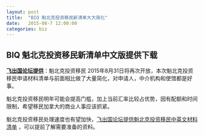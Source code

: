 ```yaml
---
layout: post
title:  "BIQ 魁北克投资移民新清单大大简化"
date:   2015-08-7 12:00:00
categories: biz
---
```


## BIQ 魁北克投资移民新清单中文版提供下载 ##

**<a href="http://bbs.fcgvisa.com/t/biq-checklist-201507-pdf/6367" target="blank">飞出国论坛提供</a>**：魁北克投资移民 2015年8月31日将再次开放，本次魁北克投资移民申请材料清单与前面相比做了大量简化，对申请人，中介机构和使馆都是好事。

魁北克投资移民明年可能会提高门槛，加上当前汇率比较占优势，因有配额和时间限制，希望移民加拿大的商业人事应该抓紧。

魁北克投资移民处理速度也有望加快，<a href="http://bbs.fcgvisa.com/t/biq-checklist-201507-pdf/6367" target="blank">飞出国论坛提供魁北克投资移民中英文材料清单</a> ，可以提前了解需要准备的资料。
